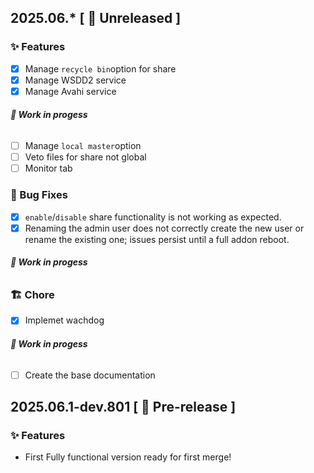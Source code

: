 ## 2025.06.* [ 🚧 Unreleased ]

###  ✨ Features
- [X] Manage `recycle bin`option for share
- [X] Manage WSDD2 service
- [X] Manage Avahi service
###### __🚧 Work in progess__
- [ ] Manage `local master`option
- [ ] Veto files for share not global
- [ ] Monitor tab

###  🐛 Bug Fixes
- [X] `enable`/`disable` share functionality is not working as expected.
- [X] Renaming the admin user does not correctly create the new user or rename the existing one; issues persist until a full addon reboot.
###### __🚧 Work in progess__

 
### 🏗 Chore
- [X] Implemet wachdog
###### __🚧 Work in progess__
- [ ] Create the base documentation

## 2025.06.1-dev.801 [ 🧪 Pre-release ]

###  ✨ Features
- First Fully functional version ready for first merge!
